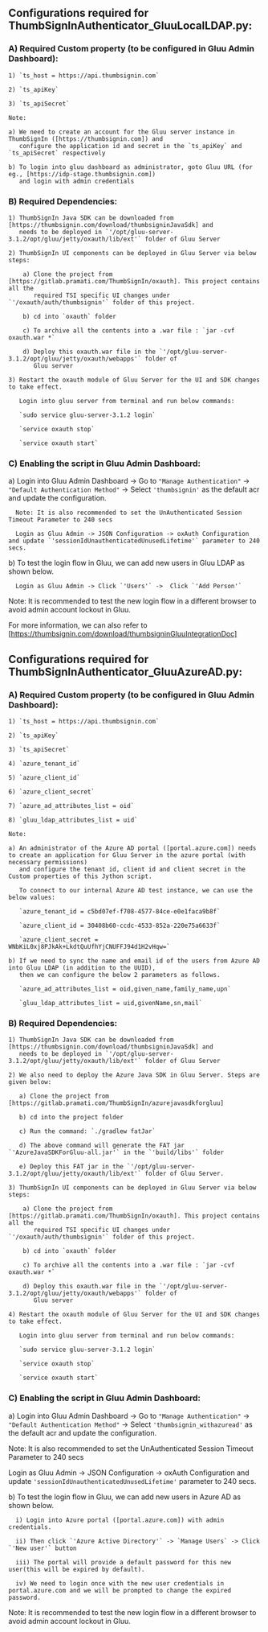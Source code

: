
## Configurations required for ThumbSignInAuthenticator_GluuLocalLDAP.py:

### A) Required Custom property (to be configured in Gluu Admin Dashboard):

    1) `ts_host = https://api.thumbsignin.com`
    
    2) `ts_apiKey` 
    
    3) `ts_apiSecret` 
    
    Note:
    
    a) We need to create an account for the Gluu server instance in ThumbSignIn ([https://thumbsignin.com]) and
       configure the application id and secret in the `ts_apiKey` and `ts_apiSecret` respectively
       
    b) To login into gluu dashboard as administrator, goto Gluu URL (for eg., [https://idp-stage.thumbsignin.com])
       and login with admin credentials

### B) Required Dependencies:

    1) ThumbSignIn Java SDK can be downloaded from [https://thumbsignin.com/download/thumbsigninJavaSdk] and 
       needs to be deployed in `'/opt/gluu-server-3.1.2/opt/gluu/jetty/oxauth/lib/ext'` folder of Gluu Server
       
    2) ThumbSignIn UI components can be deployed in Gluu Server via below steps:
    
        a) Clone the project from [https://gitlab.pramati.com/ThumbSignIn/oxauth]. This project contains all the 
           required TSI specific UI changes under `'/oxauth/auth/thumbsignin'` folder of this project.
           
        b) cd into `oxauth` folder
        
        c) To archive all the contents into a .war file : `jar -cvf oxauth.war *`
        
        d) Deploy this oxauth.war file in the `'/opt/gluu-server-3.1.2/opt/gluu/jetty/oxauth/webapps'` folder of
           Gluu server
           
    3) Restart the oxauth module of Gluu Server for the UI and SDK changes to take effect.
    
       Login into gluu server from terminal and run below commands:
       
       `sudo service gluu-server-3.1.2 login`
       
       `service oxauth stop`
       
       `service oxauth start` 
      
### C) Enabling the script in Gluu Admin Dashboard:

   a) Login into Gluu Admin Dashboard -> Go to `"Manage Authentication"` -> `"Default Authentication Method"` ->
      Select `'thumbsignin'` as the default acr and update the configuration.
      
      Note: It is also recommended to set the UnAuthenticated Session Timeout Parameter to 240 secs
      
      Login as Gluu Admin -> JSON Configuration -> oxAuth Configuration and update `'sessionIdUnauthenticatedUnusedLifetime'` parameter to 240 secs.
      
   b) To test the login flow in Gluu, we can add new users in Gluu LDAP as shown below. 
   
      Login as Gluu Admin -> Click `'Users'` ->  Click `'Add Person'`
      
Note: It is recommended to test the new login flow in a different browser to avoid admin account lockout in Gluu.

For more information, we can also refer to [https://thumbsignin.com/download/thumbsigninGluuIntegrationDoc]
   
## Configurations required for ThumbSignInAuthenticator_GluuAzureAD.py:

### A) Required Custom property (to be configured in Gluu Admin Dashboard):

    1) `ts_host = https://api.thumbsignin.com`
    
    2) `ts_apiKey`
    
    3) `ts_apiSecret`
    
    4) `azure_tenant_id`
    
    5) `azure_client_id`
    
    6) `azure_client_secret`
    
    7) `azure_ad_attributes_list = oid`
    
    8) `gluu_ldap_attributes_list = uid`
    
    Note:
    
    a) An administrator of the Azure AD portal ([portal.azure.com]) needs to create an application for Gluu Server in the azure portal (with necessary permissions)
       and configure the tenant id, client id and client secret in the Custom properties of this Jython script.
       
       To connect to our internal Azure AD test instance, we can use the below values:
       
       `azure_tenant_id = c5bd07ef-f708-4577-84ce-e0e1faca9b8f`
       
       `azure_client_id = 30408b60-ccdc-4533-852a-220e75a6633f`
       
       `azure_client_secret = WNbKiL0xj8PJkAk+LkdtQuUfhYjCNUFFJ94d1H2vHqw=`
       
    b) If we need to sync the name and email id of the users from Azure AD into Gluu LDAP (in addition to the UUID),
       then we can configure the below 2 parameters as follows.
       
       `azure_ad_attributes_list = oid,given_name,family_name,upn`
       
       `gluu_ldap_attributes_list = uid,givenName,sn,mail`

### B) Required Dependencies:

    1) ThumbSignIn Java SDK can be downloaded from [https://thumbsignin.com/download/thumbsigninJavaSdk] and 
       needs to be deployed in `'/opt/gluu-server-3.1.2/opt/gluu/jetty/oxauth/lib/ext'` folder of Gluu Server
       
    2) We also need to deploy the Azure Java SDK in Gluu Server. Steps are given below:
    
       a) Clone the project from [https://gitlab.pramati.com/ThumbSignIn/azurejavasdkforgluu]
       
       b) cd into the project folder
       
       c) Run the command: `./gradlew fatJar`
       
       d) The above command will generate the FAT jar `'AzureJavaSDKForGluu-all.jar'` in the `'build/libs'` folder
       
       e) Deploy this FAT jar in the `'/opt/gluu-server-3.1.2/opt/gluu/jetty/oxauth/lib/ext'` folder of Gluu Server.
       
    3) ThumbSignIn UI components can be deployed in Gluu Server via below steps:
    
        a) Clone the project from [https://gitlab.pramati.com/ThumbSignIn/oxauth]. This project contains all the 
           required TSI specific UI changes under `'/oxauth/auth/thumbsignin'` folder of this project.
           
        b) cd into `oxauth` folder
        
        c) To archive all the contents into a .war file : `jar -cvf oxauth.war *`
        
        d) Deploy this oxauth.war file in the `'/opt/gluu-server-3.1.2/opt/gluu/jetty/oxauth/webapps'` folder of
           Gluu server
           
    4) Restart the oxauth module of Gluu Server for the UI and SDK changes to take effect.
    
       Login into gluu server from terminal and run below commands:
       
       `sudo service gluu-server-3.1.2 login`
       
       `service oxauth stop`
       
       `service oxauth start` 
      
### C) Enabling the script in Gluu Admin Dashboard:

   a) Login into Gluu Admin Dashboard -> Go to `"Manage Authentication"` -> `"Default Authentication Method"` ->
      Select `'thumbsignin_withazuread'` as the default acr and update the configuration.
      
   Note: It is also recommended to set the UnAuthenticated Session Timeout Parameter to 240 secs
   
   Login as Gluu Admin -> JSON Configuration -> oxAuth Configuration and update `'sessionIdUnauthenticatedUnusedLifetime'` parameter to 240 secs.
   
   b) To test the login flow in Gluu, we can add new users in Azure AD as shown below. 
   
      i) Login into Azure portal ([portal.azure.com]) with admin credentials.
      
      ii) Then click `'Azure Active Directory'` -> `Manage Users` -> Click `'New user'` button
      
      iii) The portal will provide a default password for this new user(this will be expired by default). 
      
      iv) We need to login once with the new user credentials in portal.azure.com and we will be prompted to change the expired password.
      
Note: It is recommended to test the new login flow in a different browser to avoid admin account lockout in Gluu.
